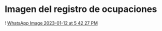  # Imagen del registro de ocupaciones
 
 !                         [WhatsApp Image 2023-01-12 at 5 42 27 PM](https://user-images.githubusercontent.com/97201605/212188245-d2ed2f93-246c-4fa4-b4e5-a4f03e7421db.jpeg)
